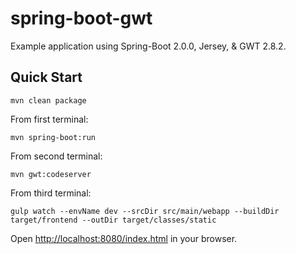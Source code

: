 # spring-boot-gwt
Example application using Spring-Boot 2.0.0, Jersey, & GWT 2.8.2.

## Quick Start

    mvn clean package
 
From first terminal:
 
    mvn spring-boot:run
    
From second terminal:

    mvn gwt:codeserver
    
From third terminal:

    gulp watch --envName dev --srcDir src/main/webapp --buildDir target/frontend --outDir target/classes/static

    
Open [http://localhost:8080/index.html](http://localhost:8080/index.html) in your browser.
